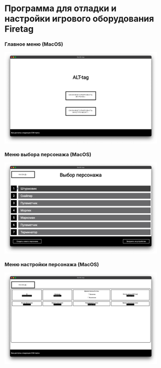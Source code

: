 # Программа для отладки и настройки игрового оборудования Firetag

### Главное меню (MacOS)

![screenshot](Screenshots/OsX_mainMenu.png)

### Меню выбора персонажа (MacOS)

![screenshot](Screenshots/OsX_CharacterSelection.png)

### Меню настройки персонажа (MacOS)

![screenshot](Screenshots/OsX_PlayerConfig.png)




